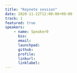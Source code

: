 ```yaml
---
title: "Keynote session"
date: 2020-11-22T12:00:00+09:00
track: 1
featured: true
speakers:
    - name: Speaker0
      bio:
      email:
      launchpad:
      github:
      profile:
      linkurl:
      linklabel:
---
```


